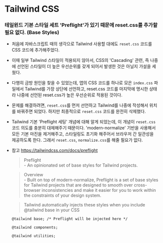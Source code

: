 # Tailwind CSS

### 테일윈드 기본 스타일 세트 'Preflight'가 있기 때문에 reset.css를 추가할 필요 없다. (Base Styles)

- 처음에 자바스크립트 때의 생각으로 Tailwind 사용할 대에도 `reset.css` 코드를 CSS 코드에 추가해주었다.
- 이때 일부 Tailwind 스타일이 적용되지 않아서, CSS의 'Cascading' 관련, 즉 나중에 선언된 스타일이 더 높은 우선순위를 갖게 되어서 발생한 것은 아닐지 가설을 세웠다.
- 다행히 금방 원인을 찾을 수 있었는데, 앱의 CSS 코드를 하나로 모은 `index.css` 파일에서 Tailwind를 가장 상단에 선언하고, reset.css 코드를 마지막에 명시한 상태라 나중에 선언된 reset.css가 높은 우선순위로 적용된 것이다.
- 문제를 해결하려면, `reset.css`를 먼저 선언하고 Tailwind를 나중에 작성해서 위치를 바꿔주면 되었다. 하지만 최종적으로 `reset.css` 코드를 완전히 삭제했다.
- Tailwind 기본 'Preflight 세팅' 개념에 대해 알게 되었는데, 이 개념이 `reset.css` 코드 의도를 충분히 대체해주기 때문이다. 'modern-normalize' 기반을 사용해서 모든 기본 마진을 제거해주고, 스타일링도 초기화 해주어서 브라우저 간 일관성을 제공하도록 한다. 그래서 `reset.css`, `normalize.css`를 해줄 필요가 없다.

- 참고 https://tailwindcss.com/docs/preflight
  > Preflight <br> - An opinionated set of base styles for Tailwind projects.

  > Overview <br> - Built on top of modern-normalize, Preflight is a set of base styles for Tailwind projects that are designed to smooth over cross-browser inconsistencies and make it easier for you to work within the constraints of your design system.

  > Tailwind automatically injects these styles when you include @tailwind base in your CSS
  ```
  @tailwind base; /* Preflight will be injected here */

  @tailwind components;

  @tailwind utilities;
  ```
